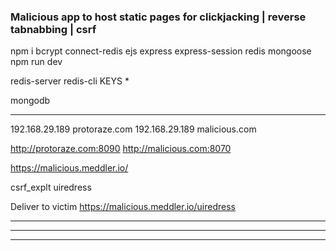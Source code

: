 ### Malicious app to host static pages for clickjacking | reverse tabnabbing | csrf

npm i bcrypt connect-redis ejs express express-session redis mongoose
npm run dev

redis-server 
redis-cli KEYS \* 

mongodb

---------------------------------------------------------------------------------------------------------

192.168.29.189 protoraze.com
192.168.29.189 malicious.com

http://protoraze.com:8090
http://malicious.com:8070

https://malicious.meddler.io/

csrf_explt
uiredress


Deliver to victim
https://malicious.meddler.io/uiredress 

---------------------------------------------------------------------------------------------------------

---------------------------------------------------------------------------------------------------------

---------------------------------------------------------------------------------------------------------

